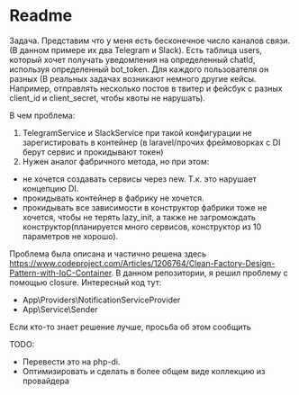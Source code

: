 # Readme

Задача. Представим что у меня есть бесконечное число каналов связи.
(В данном примере их два Telegram и Slack). 
Есть таблица users, который хочет получать уведомления на определенный
chatId, используя определенный bot_token. Для каждого пользователя он разных
(В реальных задачах возникают немного другие кейсы. Например, отправлять несколько
постов в твитер и фейсбук с разных client_id и client_secret, чтобы квоты не нарушать).

В чем проблема:
1. TelegramService и SlackService при такой конфигурации не зарегистировать в контейнер
(в laravel/прочих фреймоворках с DI берут сервис и прокидывают токен)
2. Нужен аналог фабричного метода, но при этом:
- не хочется создавать сервисы через new. Т.к. это нарушает концепцию DI. 
- прокидывать контейнер в фабрику не хочется. 
- прокидывать все зависимости в конструктор фабрики  тоже не хочется, чтобы не терять lazy_init, 
а также не загромождать конструктор(планируется много сервисов, конструктор из 10 параметров не хорошо).

Проблема была описана и частично решена здесь https://www.codeproject.com/Articles/1206764/Clean-Factory-Design-Pattern-with-IoC-Container.
В данном репозитории, я решил проблему с помощью closure.
Интересный код тут:
- App\Providers\NotificationServiceProvider
- App\Service\Sender

Если кто-то знает решение лучше, просьба об этом сообщить

TODO:
- Перевести это на php-di.
- Оптимизировать и сделать в более общем виде коллекцию из провайдера
